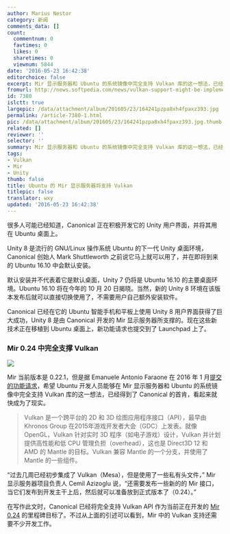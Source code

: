```yaml
---
author: Marius Nestor
category: 新闻
comments_data: []
count:
  commentnum: 0
  favtimes: 0
  likes: 0
  sharetimes: 0
  viewnum: 5844
date: '2016-05-23 16:42:38'
editorchoice: false
excerpt: Mir 显示服务器和 Ubuntu 的系统镜像中完全支持 Vulkan 库的这一想法，已经得到了 Canonical 的首肯，看起来就快成为了现实
fromurl: http://news.softpedia.com/news/vulkan-support-might-be-implemented-in-ubuntu-linux-s-mir-display-server-soon-504359.shtml
id: 7380
islctt: true
largepic: /data/attachment/album/201605/23/164241pzpa8xh4fpaxz393.jpg
permalink: /article-7380-1.html
pic: /data/attachment/album/201605/23/164241pzpa8xh4fpaxz393.jpg.thumb.jpg
related: []
reviewer: ''
selector: ''
summary: Mir 显示服务器和 Ubuntu 的系统镜像中完全支持 Vulkan 库的这一想法，已经得到了 Canonical 的首肯，看起来就快成为了现实
tags:
- Vulkan
- Mir
- Unity
thumb: false
title: Ubuntu 的 Mir 显示服务器将支持 Vulkan
titlepic: false
translator: wxy
updated: '2016-05-23 16:42:38'
---
```


很多人可能已经知道，Canonical 正在积极开发它的 Unity 用户界面，并将其用在 Ubuntu 桌面上。


Unity 8 是流行的 GNU/Linux 操作系统 Ubuntu 的下一代 Unity 桌面环境，Canonical 创始人 Mark Shuttleworth 之前说它马上就可以用了，并在即将到来的 Ubuntu 16.10 中会默认安装。


默认安装并不代表着它是默认桌面，Unity 7 仍将是 Ubuntu 16.10 的主要桌面环境。Ubuntu 16.10 将在今年的 10 月 20 日揭晓。当然，新的 Unity 8 环境在该版本发布后就可以直接切换使用了，不需要用户自己额外安装软件。


Canonical 已经在它的 Ubuntu 智能手机和平板上使用 Unity 8 用户界面获得了巨大成功，Unity 8 是由 Canonical 开发的 Mir 显示服务器所支撑的。现在这些新技术正在移植到 Ubuntu 桌面上，新功能请求也提交到了 Launchpad 上了。


### Mir 0.24 中完全支撑 Vulkan


![](/data/attachment/album/201605/23/164241pzpa8xh4fpaxz393.jpg)


Mir 当前版本是 0.22.1，但是据 Emanuele Antonio Faraone 在 2016 年 1 月[提交的功能请求](https://bugs.launchpad.net/mir/+bug/1539896)，希望 Ubuntu 开发人员能够在 Mir 显示服务器和 Ubuntu 的系统镜像中完全支持 Vulkan 库的这一想法，已经得到了 Canonical 的首肯，看起来就快成为了现实。



> 
> Vulkan 是一个跨平台的 2D 和 3D 绘图应用程序接口（API），最早由 Khronos Group 在2015年游戏开发者大会（GDC）上发表。就像 OpenGL，Vulkan 针对实时 3D 程序（如电子游戏）设计，Vulkan 并计划提供高性能和低 CPU 管理负担（overhead），这也是 Direct3D 12 和 AMD 的 Mantle 的目标。Vulkan 兼容 Mantle 的一个分支，并使用了 Mantle 的一些组件。
> 
> 
> 


“过去几周已经初步集成了 Vulkan（Mesa），但是使用了一些私有头文件，” Mir 显示服务器项目负责人 Cemil Azizoglu 说，“还需要发布一些新的的 Mir 接口，当它们发布到开发主干上后，然后就可以准备放到正式版本了（0.24）。”


在写作此文时，Canonical 已经将完全支持 Vulkan API 作为当前正在开发的 [Mir 0.24](https://launchpad.net/mir/0.24) 的里程碑目标了。不过从上面的引述可以看到，Mir 中的 Vulkan 支持还需要不少开发工作。